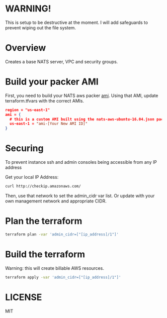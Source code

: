 # WARNING!
This is setup to be destructive at the moment. I will add safeguards to prevent wiping out the file system.

# Overview
Creates a base NATS server, VPC and security groups.

# Build your packer AMI
First, you need to build your NATS aws packer [ami](../packer/ubuntu/packer-templates/). 
Using that AMI, update terraform.tfvars with the correct AMIs.

```json
region = "us-east-1"
ami = {
  # this is a custom AMI built using the nats-aws-ubuntu-16.04.json packer build file
  us-east-1 = "ami-[Your New AMI ID]"
}

```

# Securing

To prevent instance ssh and admin consoles being accessible from any IP address

Get your local IP Address:

``` bash
curl http://checkip.amazonaws.com/
```

Then, use that network to set the admin_cidr var list. Or update with your own management network and appropriate CIDR.


# Plan the terraform

``` bash
terraform plan -var 'admin_cidr=["[ip_address]/1"]'

```

# Build the terraform 

Warning: this will create billable AWS resources.
 
``` bash
terraform apply -var 'admin_cidr=["[ip_address]/1"]'
```

# LICENSE
MIT
